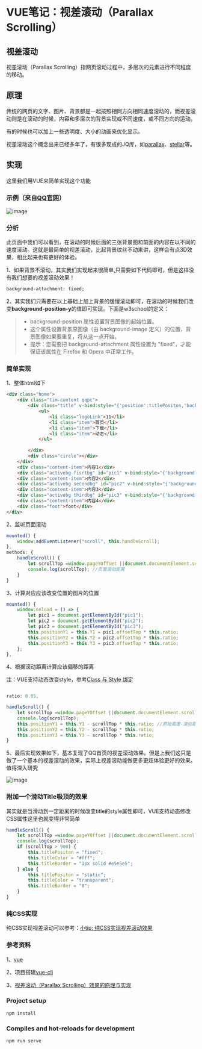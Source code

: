 # VUE笔记：视差滚动（Parallax Scrolling）

## 视差滚动

视差滚动（Parallax Scrolling）指网页滚动过程中，多层次的元素进行不同程度的移动。

## 原理

传统的网页的文字、图片、背景都是一起按照相同方向相同速度滚动的，而视差滚动则是在滚动的时候，内容和多层次的背景实现或不同速度，或不同方向的运动。

有的时候也可以加上一些透明度、大小的动画来优化显示。

视差滚动这个概念出来已经多年了，有很多现成的JQ库，如[parallax](https://github.com/pixelcog/parallax.js)、[stellar](https://github.com/markdalgleish/stellar.js)等。

## 实现

这里我们用VUE来简单实现这个功能

### 示例（来自[QQ官网](https://im.qq.com/)）

![image](https://github.com/leiyun1993/ParallaxScrollingDemo/raw/master/screenshot/1.gif)

### 分析
此页面中我们可以看到，在滚动的时候后面的三张背景图和前面的内容在以不同的速度滚动。这就是最简单的视差滚动，比起背景纹丝不动来讲，这样会有点3D效果，相比起来也有更好的体验。

1、如果背景不滚动，其实我们实现起来很简单,只需要如下代码即可，但是这样没有我们想要的视差滚动效果！

```css
background-attachment: fixed;
```

2、其实我们只需要在以上基础上加上背景的缓慢滚动即可，在滚动的时候我们改变**background-position-y**的值即可实现。下面是w3school的定义：

>* background-position 属性设置背景图像的起始位置。
>* 这个属性设置背景原图像（由 background-image 定义）的位置，背景图像如果要重复，将从这一点开始。
>* 提示：您需要把 background-attachment 属性设置为 "fixed"，才能保证该属性在 Firefox 和 Opera 中正常工作。

### 简单实现

1、整体html如下

```html
<div class="home">
    <div class="tim-content qqpc">
        <div class="title" v-bind:style="{'position':titlePositon,'background-color': titleColor,'border-bottom':titleBorder }">
            <ul>
                <li class="logoLink">11</li>
                <li class="item">首页</li>
                <li class="item">下载</li>
                <li class="item">动态</li>
            </ul>
            
        </div>
        <div class="circle"></div>
    </div>
    <div class="content-item">内容1</div>
    <div class="activebg fisrtbg" id="pic1" v-bind:style="{'background-position-x':positionX,'background-position-y': positionY1+'px' }"></div>
    <div class="content-item">内容2</div>
    <div class="activebg secondbg" id="pic2" v-bind:style="{'background-position-x':positionX,'background-position-y': positionY2+'px' }"></div>
    <div class="content-item">内容3</div>
    <div class="activebg thirdbg" id="pic3" v-bind:style="{'background-position-x':positionX,'background-position-y': positionY3+'px' }"></div>
    <div class="content-item">内容4</div>
    <div class="foot">foot</div>
</div>
```

2、监听页面滚动

```javascript
mounted() {
    window.addEventListener("scroll", this.handleScroll);
},
methods: {
    handleScroll() {
        let scrollTop =window.pageYOffset ||document.documentElement.scrollTop ||document.body.scrollTop;
        console.log(scrollTop); //页面滚动距离
    }
}
```

3、计算对应应该改变位置的图片的位置

```javascript
mounted() {
    window.onload = () => {
        let pic1 = document.getElementById("pic1");
        let pic2 = document.getElementById("pic2");
        let pic3 = document.getElementById("pic3");
        this.positionY1 = this.Y1 = pic1.offsetTop * this.ratio;
        this.positionY2 = this.Y2 = pic2.offsetTop * this.ratio;
        this.positionY3 = this.Y3 = pic3.offsetTop * this.ratio;
    };
},
```

4、根据滚动距离计算应该偏移的距离

注：VUE支持动态改变style，参考[Class 与 Style 绑定](https://cn.vuejs.org/v2/guide/class-and-style.html)

```javascript

ratio: 0.05,

handleScroll() {
    let scrollTop =window.pageYOffset ||document.documentElement.scrollTop ||document.body.scrollTop;
    console.log(scrollTop);
    this.positionY1 = this.Y1 - scrollTop * this.ratio; //原始高度-滚动距离*视差系数
    this.positionY2 = this.Y2 - scrollTop * this.ratio;
    this.positionY3 = this.Y3 - scrollTop * this.ratio;
}
```
5、最后实现效果如下，基本复现了QQ首页的视差滚动效果。但是上我们这只是做了一个基本的视差滚动的效果，实际上视差滚动能做更多更炫体验更好的效果。值得深入研究

![image](https://github.com/leiyun1993/ParallaxScrollingDemo/raw/master/screenshot/2.gif)

### 附加一个滑动Title吸顶的效果

其实就是当滑动到一定距离的时候改变title的style属性即可，VUE支持动态修改CSS属性这里也就变得非常简单
```javascript
handleScroll() {
    let scrollTop =window.pageYOffset ||document.documentElement.scrollTop ||document.body.scrollTop;
    console.log(scrollTop);
    if (scrollTop > 900) {
        this.titlePositon = "fixed";
        this.titleColor = "#fff";
        this.titleBorder = "1px solid #e5e5e5";
    } else {
        this.titlePositon = "static";
        this.titleColor = "transparent";
        this.titleBorder = "0";
    }
}
```
### 纯CSS实现

纯CSS实现视差滚动可以参考：[小tip: 纯CSS实现视差滚动效果](https://www.zhangxinxu.com/wordpress/2015/03/css-only-parallax-effect/)

### 参考资料

1、[vue](https://cn.vuejs.org/)

2、项目搭建[vue-cli](https://cli.vuejs.org/zh/)

3、[视差滚动（Parallax Scrolling）效果的原理与实现](https://www.cnblogs.com/ricesm/p/5045758.html)

### Project setup
```
npm install
```

### Compiles and hot-reloads for development
```
npm run serve
```

